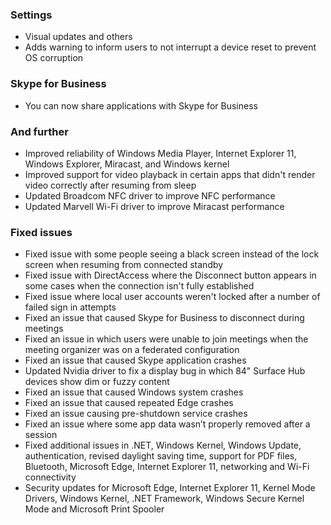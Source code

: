 ### Settings
- Visual updates and others
 - Adds warning to inform users to not interrupt a device reset to prevent OS corruption

### Skype for Business
- You can now share applications with Skype for Business

### And further
- Improved reliability of Windows Media Player, Internet Explorer 11, Windows Explorer, Miracast, and Windows kernel
- Improved support for video playback in certain apps that didn't render video correctly after resuming from sleep
- Updated Broadcom NFC driver to improve NFC performance
- Updated Marvell Wi-Fi driver to improve Miracast performance

### Fixed issues
- Fixed issue with some people seeing a black screen instead of the lock screen when resuming from connected standby
- Fixed issue with DirectAccess where the Disconnect button appears in some cases when the connection isn't fully established
- Fixed issue where local user accounts weren't locked after a number of failed sign in attempts
- Fixed an issue that caused Skype for Business to disconnect during meetings
- Fixed an issue in which users were unable to join meetings when the meeting organizer was on a federated configuration
- Fixed an issue that caused Skype application crashes
- Updated Nvidia driver to fix a display bug in which 84" Surface Hub devices show dim or fuzzy content
- Fixed an issue that caused Windows system crashes
- Fixed an issue that caused repeated Edge crashes
- Fixed an issue causing pre-shutdown service crashes
- Fixed an issue where some app data wasn’t properly removed after a session
- Fixed additional issues in .NET, Windows Kernel, Windows Update, authentication, revised daylight saving time, support for PDF files, Bluetooth, Microsoft Edge, Internet Explorer 11, networking and Wi-Fi connectivity
- Security updates for Microsoft Edge, Internet Explorer 11, Kernel Mode Drivers, Windows Kernel, .NET Framework, Windows Secure Kernel Mode and Microsoft Print Spooler